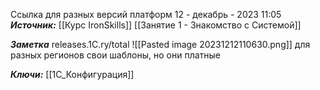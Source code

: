 
Ссылка для разных версий платформ
 12 - декабрь - 2023  11:05 
***Источник:*** [[Курс IronSkills]] [[Занятие 1 - Знакомство с Системой]]

***Заметка*** 
releases.1C.ry/total
![[Pasted image 20231212110630.png]]
для разных регионов свои шаблоны, но они платные

***Ключи:*** [[1С_Конфигурация]]